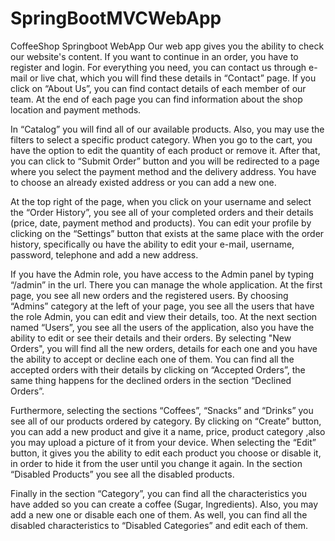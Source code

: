 # SpringBootMVCWebApp
CoffeeShop Springboot WebApp
Our web app gives you the ability to check our website's content. If you want to continue in an order, you have to register and login. For everything you need, 
you can contact us through e-mail or live chat, which you will find these details in “Contact” page. If you click on “About Us”, you can find contact details of each 
member of our team. At the end of each page you can find information about the shop location and payment methods.

In “Catalog” you will find all of our available products. Also, you may use the filters to select a specific product category. When you go to the cart, you 
have the option to edit the quantity of each product or remove it. After that, you can click to “Submit Order” button and you will be redirected to a page where you 
select the payment method and the delivery address. You have to choose an already existed address or you can add a new one.

At the top right of the page, when you click on your username and select the “Order History”, you see all of your completed orders and their details (price, 
date, payment method and products). You can edit your profile by clicking on the “Settings” button that exists at the same place with the order history, specifically 
ou have the ability to edit your e-mail, username, password, telephone and add a new address.

If you have the Admin role, you have access to the Admin panel by typing “/admin” in the url. There you can manage the whole application. At the first page, 
you see all new orders and the registered users. By choosing “Admins” category at the left of your page, you see all the users that have the role Admin, you can edit 
and view their details, too. At the next section named “Users”, you see all the users of the application, also you have the ability to edit or see their details and 
their orders. By selecting "New Orders", you will find all the new orders, details for each one and you have the ability to accept or decline each one of them. You can
find all the accepted orders with their details by clicking on “Accepted Orders”, the same thing happens for the declined orders in the section “Declined Orders”.

Furthermore, selecting the sections “Coffees”, “Snacks” and “Drinks” you see all of our products ordered by category. By clicking on “Create” button, you can 
add a new product and give it a name, price, product category ,also you may upload a picture of it from your device. When selecting the “Edit” button, it gives you the 
ability to edit each product you choose or disable it, in order to hide it from the user until you change it again. In the section “Disabled Products” you see all the 
disabled products. 

Finally in the section “Category”, you can find all the characteristics you have added so you can create a coffee (Sugar, Ingredients). Also, you may add a new 
one or disable each one of them. As well, you can find all the disabled characteristics to “Disabled Categories” and edit each of them.

